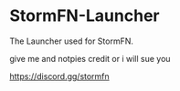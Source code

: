 # StormFN-Launcher
The Launcher used for StormFN. 

give me and notpies credit or i will sue you

https://discord.gg/stormfn
